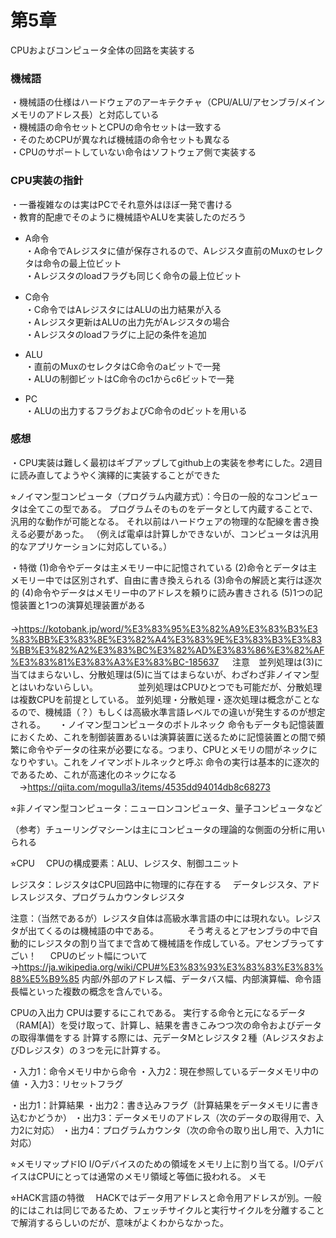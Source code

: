 # 第5章
CPUおよびコンピュータ全体の回路を実装する  

### 機械語
・機械語の仕様はハードウェアのアーキテクチャ（CPU/ALU/アセンブラ/メインメモリのアドレス長）と対応している  
・機械語の命令セットとCPUの命令セットは一致する  
・そのためCPUが異なれば機械語の命令セットも異なる  
・CPUのサポートしていない命令はソフトウェア側で実装する

### CPU実装の指針
・一番複雑なのは実はPCでそれ意外はほぼ一発で書ける  
・教育的配慮でそのように機械語やALUを実装したのだろう  
  
- A命令  
・A命令でAレジスタに値が保存されるので、Aレジスタ直前のMuxのセレクタは命令の最上位ビット    
・Aレジスタのloadフラグも同じく命令の最上位ビット    

- C命令  
・C命令ではAレジスタにはALUの出力結果が入る  
・Aレジスタ更新はALUの出力先がAレジスタの場合  
・Aレジスタのloadフラグに上記の条件を追加  

- ALU  
・直前のMuxのセレクタはC命令のaビットで一発  
・ALUの制御ビットはC命令のc1からc6ビットで一発  

- PC  
・ALUの出力するフラグおよびC命令のdビットを用いる  

### 感想
・CPU実装は難しく最初はギブアップしてgithub上の実装を参考にした。2週目に読み直してようやく演繹的に実装することができた  

⭐︎ノイマン型コンピュータ（プログラム内蔵方式）：今日の一般的なコンピュータは全てこの型である。
プログラムそのものをデータとして内蔵することで、汎用的な動作が可能となる。
それ以前はハードウェアの物理的な配線を書き換える必要があった。
（例えば電卓は計算しかできないが、コンピュータは汎用的なアプリケーションに対応している。）

・特徴
(1)命令やデータは主メモリー中に記憶されている
(2)命令とデータは主メモリー中では区別されず、自由に書き換えられる
(3)命令の解読と実行は逐次的
(4)命令やデータはメモリー中のアドレスを頼りに読み書きされる
(5)1つの記憶装置と1つの演算処理装置がある
　→https://kotobank.jp/word/%E3%83%95%E3%82%A9%E3%83%B3%E3%83%BB%E3%83%8E%E3%82%A4%E3%83%9E%E3%83%B3%E3%83%BB%E3%82%A2%E3%83%BC%E3%82%AD%E3%83%86%E3%82%AF%E3%83%81%E3%83%A3%E3%83%BC-185637
　 注意　並列処理は(3)に当てはまらないし、分散処理は(5)に当てはまらないが、わざわざ非ノイマン型とはいわないらしい。
　　　　 並列処理はCPUひとつでも可能だが、分散処理は複数CPUを前提としている。
        並列処理・分散処理・逐次処理は概念がことなるので、機械語（？）もしくは高級水準言語レベルでの違いが発生するのが想定される。
　
・ノイマン型コンピュータのボトルネック
命令もデータも記憶装置におくため、これを制御装置あるいは演算装置に送るために記憶装置との間で頻繁に命令やデータの往来が必要になる。つまり、CPUとメモリの間がネックになりやすい。これをノイマンボトルネックと呼ぶ
命令の実行は基本的に逐次的であるため、これが高速化のネックになる
　→https://qiita.com/mogulla3/items/4535dd94014db8c68273
 
⭐︎非ノイマン型コンピュータ：ニューロンコンピュータ、量子コンピュータなど

（参考）チューリングマシーンは主にコンピュータの理論的な側面の分析に用いられる

⭐︎CPU
　CPUの構成要素：ALU、レジスタ、制御ユニット
 
 レジスタ：レジスタはCPU回路中に物理的に存在する
 　データレジスタ、アドレスレジスタ、プログラムカウンタレジスタ
  
  注意：（当然であるが）レジスタ自体は高級水準言語の中には現れない。レジスタが出てくるのは機械語の中である。
  　　　そう考えるとアセンブラの中で自動的にレジスタの割り当てまで含めて機械語を作成している。アセンブラってすごい！
　
  CPUのビット幅について→https://ja.wikipedia.org/wiki/CPU#%E3%83%93%E3%83%83%E3%83%88%E5%B9%85
  内部/外部のアドレス幅、データバス幅、内部演算幅、命令語長幅といった複数の概念を含んでいる。
 
  CPUの入出力
  CPUは要するにこれである。
  実行する命令と元になるデータ（RAM[A]）を受け取って、計算し、結果を書きこみつつ次の命令およびデータの取得準備をする
  計算する際には、元データMとレジスタ２種（AレジスタおよびDレジスタ）の３つを元に計算する。
  
 ・入力1：命令メモリ中から命令
 ・入力2：現在参照しているデータメモリ中の値
 ・入力3：リセットフラグ
 
 ・出力1：計算結果
 ・出力2：書き込みフラグ（計算結果をデータメモリに書き込むかどうか）
 ・出力3：データメモリのアドレス（次のデータの取得用で、入力2に対応）
 ・出力4：プログラムカウンタ（次の命令の取り出し用で、入力1に対応）
 
 ⭐︎メモリマップドIO
  I/Oデバイスのための領域をメモリ上に割り当てる。I/OデバイスはCPUにとっては通常のメモリ領域と等価に扱われる。
 メモ
 
 ⭐︎HACK言語の特徴
 　HACKではデータ用アドレスと命令用アドレスが別。一般的にはこれは同じであるため、フェッチサイクルと実行サイクルを分離することで解消するらしいのだが、意味がよくわからなかった。
  
  
